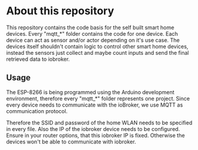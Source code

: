 # About this repository
This repository contains the code basis for the self built smart home devices.
Every "mqtt_*" folder contains the code for one device. 
Each device can act as sensor and/or actor depending on it's use case.
The devices itself shouldn't contain logic to control other smart home devices,
instead the sensors just collect and maybe count inputs and send the final retrieved data to iobroker.

## Usage
The ESP-8266 is being programmed using the Arduino development environment, therefore every "mqtt_*" folder represents one project.
Since every device needs to communicate with the ioBroker, we use MQTT as communication protocol.

Therefore the SSID and password of the home WLAN needs to be specified in every file. Also the IP of the iobroker device needs to be configured.
Ensure in your router options, that this iobroker IP is fixed. Otherwise the devices won't be able to communicate with iobroker.